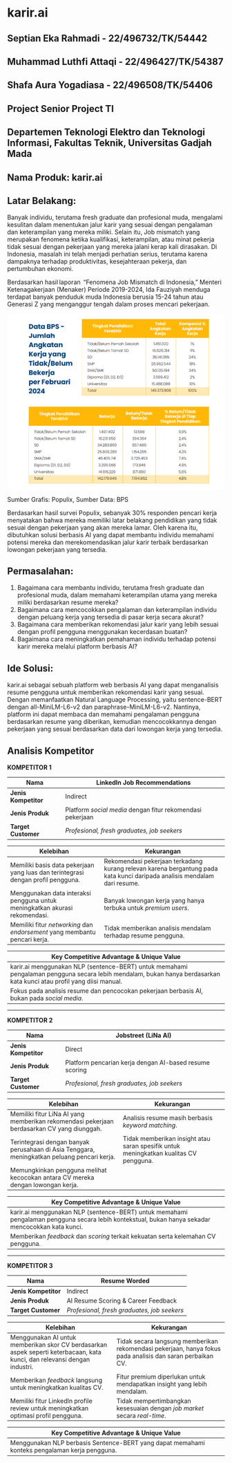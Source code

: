 # karir.ai

## Septian Eka Rahmadi - 22/496732/TK/54442
## Muhammad Luthfi Attaqi - 22/496427/TK/54387
## Shafa Aura Yogadiasa - 22/496508/TK/54406

## Project Senior Project TI

## Departemen Teknologi Elektro dan Teknologi Informasi, Fakultas Teknik, Universitas Gadjah Mada

## Nama Produk: karir.ai

## Latar Belakang:
Banyak individu, terutama fresh graduate dan profesional muda, mengalami kesulitan dalam menentukan jalur karir yang sesuai dengan pengalaman dan keterampilan yang mereka miliki. Selain itu, Job mismatch yang merupakan fenomena ketika kualifikasi, keterampilan, atau minat pekerja tidak sesuai dengan pekerjaan yang mereka jalani kerap kali dirasakan. Di Indonesia, masalah ini telah menjadi perhatian serius, terutama karena dampaknya terhadap produktivitas, kesejahteraan pekerja, dan pertumbuhan ekonomi.  

Berdasarkan hasil laporan  “Fenomena Job Mismatch di Indonesia,” Menteri Ketenagakerjaan  (Menaker)  Periode 2019-2024, Ida Fauziyah menduga terdapat banyak penduduk muda Indonesia berusia 15-24 tahun atau Generasi Z yang menganggur tengah dalam proses mencari pekerjaan.  

 
![Job-mismatch Data Populix](docs/populix_data.png)

Sumber Grafis: Populix, Sumber Data: BPS 

Berdasarkan hasil survei Populix, sebanyak 30% responden pencari kerja menyatakan bahwa mereka memiliki latar belakang pendidikan yang tidak sesuai dengan pekerjaan yang akan mereka lamar. Oleh karena itu, dibutuhkan solusi berbasis AI yang dapat membantu individu memahami potensi mereka dan merekomendasikan jalur karir terbaik berdasarkan lowongan pekerjaan yang tersedia. 

## Permasalahan:
1. Bagaimana cara membantu individu, terutama fresh graduate dan profesional muda, dalam memahami keterampilan utama yang mereka miliki berdasarkan resume mereka? 
2. Bagaimana cara mencocokkan pengalaman dan keterampilan individu dengan peluang kerja yang tersedia di pasar kerja secara akurat? 
3. Bagaimana cara memberikan rekomendasi jalur karir yang lebih sesuai dengan profil pengguna menggunakan kecerdasan buatan? 
4. Bagaimana cara meningkatkan pemahaman individu terhadap potensi karir mereka melalui platform berbasis AI? 

## Ide Solusi:
karir.ai sebagai sebuah platform web berbasis AI yang dapat menganalisis resume pengguna untuk memberikan rekomendasi karir yang sesuai. Dengan memanfaatkan Natural Language Processing, yaitu sentence-BERT dengan all-MiniLM-L6-v2 dan paraphrase-MiniLM-L6-v2. Nantinya, platform ini dapat membaca dan memahami pengalaman pengguna berdasarkan resume yang diberikan, kemudian mencocokkannya dengan pekerjaan yang sesuai berdasarkan data dari lowongan kerja yang tersedia.

## Analisis Kompetitor
**KOMPETITOR 1**

| **Nama** | LinkedIn Job Recommendations |
|----------|------------------------------|
| **Jenis Kompetitor** | Indirect |
| **Jenis Produk** | Platform *social media* dengan fitur rekomendasi pekerjaan |
| **Target Customer** | *Profesional, fresh graduates, job seekers* |

| **Kelebihan** | **Kekurangan** |
|--------------|---------------|
| Memiliki basis data pekerjaan yang luas dan terintegrasi dengan profil pengguna. | Rekomendasi pekerjaan terkadang kurang relevan karena bergantung pada kata kunci daripada analisis mendalam dari resume. |
| Menggunakan data interaksi pengguna untuk meningkatkan akurasi rekomendasi. | Banyak lowongan kerja yang hanya terbuka untuk *premium users*. |
| Memiliki fitur *networking* dan *endorsement* yang membantu pencari kerja. | Tidak memberikan analisis mendalam terhadap resume pengguna. |

| **Key Competitive Advantage & Unique Value** |
|--------------------------------------------|
| karir.ai menggunakan NLP (sentence-BERT) untuk memahami pengalaman pengguna secara lebih mendalam, bukan hanya berdasarkan kata kunci atau profil yang diisi manual. |
| Fokus pada analisis resume dan pencocokan pekerjaan berbasis AI, bukan pada *social media*. |

---

**KOMPETITOR 2**

| **Nama** | Jobstreet (LiNa AI) |
|----------|---------------------|
| **Jenis Kompetitor** | Direct |
| **Jenis Produk** | Platform pencarian kerja dengan AI-based resume scoring |
| **Target Customer** | *Profesional, fresh graduates, job seekers* |

| **Kelebihan** | **Kekurangan** |
|--------------|---------------|
| Memiliki fitur LiNa AI yang memberikan rekomendasi pekerjaan berdasarkan CV yang diunggah. | Analisis resume masih berbasis *keyword matching*. |
| Terintegrasi dengan banyak perusahaan di Asia Tenggara, meningkatkan peluang pencari kerja. | Tidak memberikan insight atau saran spesifik untuk meningkatkan kualitas CV pengguna. |
| Memungkinkan pengguna melihat kecocokan antara CV mereka dengan lowongan kerja. |  |

| **Key Competitive Advantage & Unique Value** |
|--------------------------------------------|
| karir.ai menggunakan NLP (sentence-BERT) untuk memahami pengalaman pengguna secara lebih kontekstual, bukan hanya sekadar mencocokkan kata kunci. |
| Memberikan *feedback* dan *scoring* terkait kekuatan serta kelemahan CV pengguna. |

---

**KOMPETITOR 3**

| **Nama** | Resume Worded |
|----------|--------------|
| **Jenis Kompetitor** | Indirect |
| **Jenis Produk** | AI Resume Scoring & Career Feedback |
| **Target Customer** | *Profesional, fresh graduates, job seekers* |

| **Kelebihan** | **Kekurangan** |
|--------------|---------------|
| Menggunakan AI untuk memberikan skor CV berdasarkan aspek seperti keterbacaan, kata kunci, dan relevansi dengan industri. | Tidak secara langsung memberikan rekomendasi pekerjaan, hanya fokus pada analisis dan saran perbaikan CV. |
| Memberikan *feedback* langsung untuk meningkatkan kualitas CV. | Fitur premium diperlukan untuk mendapatkan insight yang lebih mendalam. |
| Memiliki fitur LinkedIn profile review untuk meningkatkan optimasi profil pengguna. | Tidak mempertimbangkan kesesuaian dengan *job market* secara *real-time*. |

| **Key Competitive Advantage & Unique Value** |
|--------------------------------------------|
| Menggunakan NLP berbasis Sentence-BERT yang dapat memahami konteks pengalaman kerja pengguna. |

